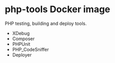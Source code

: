 # php-tools Docker image

PHP testing, building and deploy tools.

- XDebug
- Composer
- PHPUnit
- PHP_CodeSniffer
- Deployer
